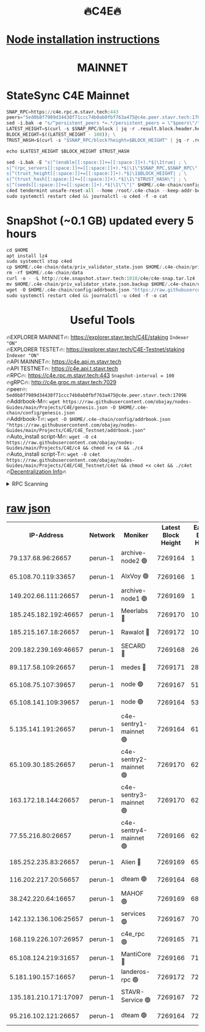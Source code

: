 <h1 align="center"> 🔥C4E🔥</h1>

[Node installation instructions](https://github.com/obajay/nodes-Guides/tree/main/Projects/C4E)
=

<h1 align="center"> MAINNET</h1>

# StateSync C4E Mainnet
```python
SNAP_RPC=https://c4e.rpc.m.stavr.tech:443
peers="5ed0b8f7989d34438f71ccc74b0ab0fbf763a475@c4e.peer.stavr.tech:17096"
sed -i.bak -e "s/^persistent_peers *=.*/persistent_peers = \"$peers\"/" $HOME/.c4e-chain/config/config.toml
LATEST_HEIGHT=$(curl -s $SNAP_RPC/block | jq -r .result.block.header.height); \
BLOCK_HEIGHT=$((LATEST_HEIGHT - 100)); \
TRUST_HASH=$(curl -s "$SNAP_RPC/block?height=$BLOCK_HEIGHT" | jq -r .result.block_id.hash)

echo $LATEST_HEIGHT $BLOCK_HEIGHT $TRUST_HASH

sed -i.bak -E "s|^(enable[[:space:]]+=[[:space:]]+).*$|\1true| ; \
s|^(rpc_servers[[:space:]]+=[[:space:]]+).*$|\1\"$SNAP_RPC,$SNAP_RPC\"| ; \
s|^(trust_height[[:space:]]+=[[:space:]]+).*$|\1$BLOCK_HEIGHT| ; \
s|^(trust_hash[[:space:]]+=[[:space:]]+).*$|\1\"$TRUST_HASH\"| ; \
s|^(seeds[[:space:]]+=[[:space:]]+).*$|\1\"\"|" $HOME/.c4e-chain/config/config.toml
c4ed tendermint unsafe-reset-all --home /root/.c4e-chain --keep-addr-book
sudo systemctl restart c4ed && journalctl -u c4ed -f -o cat
```
# SnapShot (~0.1 GB) updated every 5 hours
```python
cd $HOME
apt install lz4
sudo systemctl stop c4ed
cp $HOME/.c4e-chain/data/priv_validator_state.json $HOME/.c4e-chain/priv_validator_state.json.backup
rm -rf $HOME/.c4e-chain/data
curl -o - -L http://c4e.snapshot.stavr.tech:1018/c4e/c4e-snap.tar.lz4 | lz4 -c -d - | tar -x -C $HOME/.c4e-chain --strip-components 2
mv $HOME/.c4e-chain/priv_validator_state.json.backup $HOME/.c4e-chain/data/priv_validator_state.json
wget -O $HOME/.c4e-chain/config/addrbook.json "https://raw.githubusercontent.com/obajay/nodes-Guides/main/Projects/C4E/addrbook.json"
sudo systemctl restart c4ed && journalctl -u c4ed -f -o cat
```
 <h1 align="center"> Useful Tools</h1>

🔥EXPLORER MAINNET🔥:  https://explorer.stavr.tech/C4E/staking            `Indexer "ON"` \
🔥EXPLORER TESTET🔥:   https://explorer.stavr.tech/C4E-Testnet/staking     `Indexer "ON"` \
🔥API MAINNET🔥:       https://c4e.api.m.stavr.tech \
🔥API TESTNET🔥:       https://c4e.api.t.stavr.tech \
🔥RPC🔥:               https://c4e.rpc.m.stavr.tech:443                  `Snapshot-interval = 100` \
🔥gRPC🔥:              http://c4e.grpc.m.stavr.tech:7029 \
🔥peer🔥:              `5ed0b8f7989d34438f71ccc74b0ab0fbf763a475@c4e.peer.stavr.tech:17096` \
🔥Addrbook-M🔥:    ```wget https://raw.githubusercontent.com/obajay/nodes-Guides/main/Projects/C4E/genesis.json -O $HOME/.c4e-chain/config/genesis.json``` \
🔥Addrbook-T🔥:    ```wget -O $HOME/.c4e-chain/config/addrbook.json "https://raw.githubusercontent.com/obajay/nodes-Guides/main/Projects/C4E/C4E_Testnet/addrbook.json"``` \
🔥Auto_install script-M🔥: ```wget -O c4 https://raw.githubusercontent.com/obajay/nodes-Guides/main/Projects/C4E/c4 && chmod +x c4 && ./c4``` \
🔥Auto_install script-T🔥: ```wget -O c4et https://raw.githubusercontent.com/obajay/nodes-Guides/main/Projects/C4E/C4E_Testnet/c4et && chmod +x c4et && ./c4et``` \
🔥[Decentralization Info](https://github.com/obajay/StateSync-snapshots/tree/main/Projects/C4E/Decentralization)🔥




<details>
<summary>RPC Scanning</summary>

<h2 align="center"> We scan nodes in real time every 4 hours. And we provide the final result of RPC endpoints.
We cannot influence the operation of these nodes in any way. </h2>


```python
If Voting Power is higher than 0 --> then the Node is a validator of the network and may be subject to attack and be a potential threat to the chain.
```
```python
We marked such validators with a red symbol
```

</details>

[raw json](https://rpc-check.c4e.stavr.tech/c4e/rpc-c4e-result.json)
=



<table><tr><th>IP-Address</th><th>Network</th><th>Moniker</th><th>Latest Block Height</th><th>Earliest Block Height</th><th>Catching Up</th><th>Tx Index</th><th>Voting Power</th><th>Scan Time</th></tr><tr><td>79.137.68.96:26657</td><td>perun-1</td><td>archive-node2 🟢</td><td>7269164</td><td>1</td><td>False</td><td>on</td><td>0</td><td>2024-02-21T07:53:45.406689125UTC</td></tr><tr><td>65.108.70.119:33657</td><td>perun-1</td><td>AlxVoy 🟢</td><td>7269166</td><td>1</td><td>False</td><td>on</td><td>0</td><td>2024-02-21T07:53:59.312101337UTC</td></tr><tr><td>149.202.66.111:26657</td><td>perun-1</td><td>archive-node1 🟢</td><td>7269169</td><td>1</td><td>False</td><td>on</td><td>0</td><td>2024-02-21T07:54:15.971713299UTC</td></tr><tr><td>185.245.182.192:46657</td><td>perun-1</td><td>Meerlabs 🔴</td><td>7269170</td><td>1051501</td><td>False</td><td>on</td><td>344602</td><td>2024-02-21T07:54:23.464157596UTC</td></tr><tr><td>185.215.167.18:26657</td><td>perun-1</td><td>Rawalot 🔴</td><td>7269172</td><td>1090501</td><td>False</td><td>on</td><td>450004</td><td>2024-02-21T07:54:35.048411038UTC</td></tr><tr><td>209.182.239.169:46657</td><td>perun-1</td><td>SECARD 🔴</td><td>7269168</td><td>2616101</td><td>False</td><td>off</td><td>749302</td><td>2024-02-21T07:54:11.198571774UTC</td></tr><tr><td>89.117.58.109:26657</td><td>perun-1</td><td>medes 🔴</td><td>7269171</td><td>2826001</td><td>False</td><td>off</td><td>890948</td><td>2024-02-21T07:54:30.339154453UTC</td></tr><tr><td>65.108.75.107:39657</td><td>perun-1</td><td>node 🟢</td><td>7269167</td><td>5198801</td><td>False</td><td>on</td><td>0</td><td>2024-02-21T07:54:02.389796039UTC</td></tr><tr><td>65.108.141.109:39657</td><td>perun-1</td><td>node 🟢</td><td>7269164</td><td>5303301</td><td>False</td><td>on</td><td>0</td><td>2024-02-21T07:53:47.788444442UTC</td></tr><tr><td>5.135.141.191:26657</td><td>perun-1</td><td>c4e-sentry1-mainnet 🟢</td><td>7269164</td><td>6198001</td><td>False</td><td>on</td><td>0</td><td>2024-02-21T07:53:44.437280049UTC</td></tr><tr><td>65.109.30.185:26657</td><td>perun-1</td><td>c4e-sentry2-mainnet 🟢</td><td>7269170</td><td>6238301</td><td>False</td><td>on</td><td>0</td><td>2024-02-21T07:54:23.057053645UTC</td></tr><tr><td>163.172.18.144:26657</td><td>perun-1</td><td>c4e-sentry3-mainnet 🟢</td><td>7269170</td><td>6239001</td><td>False</td><td>on</td><td>0</td><td>2024-02-21T07:54:23.776572222UTC</td></tr><tr><td>77.55.216.80:26657</td><td>perun-1</td><td>c4e-sentry4-mainnet 🟢</td><td>7269166</td><td>6241001</td><td>False</td><td>on</td><td>0</td><td>2024-02-21T07:53:58.985535859UTC</td></tr><tr><td>185.252.235.83:26657</td><td>perun-1</td><td>Alien 🔴</td><td>7269169</td><td>6502501</td><td>False</td><td>on</td><td>648179</td><td>2024-02-21T07:54:16.428764969UTC</td></tr><tr><td>116.202.217.20:56657</td><td>perun-1</td><td>dteam 🟢</td><td>7269164</td><td>6800901</td><td>False</td><td>on</td><td>0</td><td>2024-02-21T07:53:44.716745612UTC</td></tr><tr><td>38.242.220.64:16657</td><td>perun-1</td><td>MAHOF 🟢</td><td>7269169</td><td>6885501</td><td>False</td><td>on</td><td>0</td><td>2024-02-21T07:54:13.549664196UTC</td></tr><tr><td>142.132.136.106:25657</td><td>perun-1</td><td>services 🟢</td><td>7269167</td><td>7012001</td><td>False</td><td>on</td><td>0</td><td>2024-02-21T07:54:02.013648234UTC</td></tr><tr><td>168.119.226.107:26957</td><td>perun-1</td><td>c4e_rpc 🟢</td><td>7269165</td><td>7169165</td><td>False</td><td>on</td><td>0</td><td>2024-02-21T07:53:52.107475987UTC</td></tr><tr><td>65.108.124.219:31657</td><td>perun-1</td><td>MantiCore 🔴</td><td>7269166</td><td>7169166</td><td>False</td><td>off</td><td>729350</td><td>2024-02-21T07:53:58.611709817UTC</td></tr><tr><td>5.181.190.157:16657</td><td>perun-1</td><td>landeros-rpc 🟢</td><td>7269172</td><td>7266001</td><td>False</td><td>on</td><td>0</td><td>2024-02-21T07:54:34.754059868UTC</td></tr><tr><td>135.181.210.171:17097</td><td>perun-1</td><td>STAVR-Service 🟢</td><td>7269167</td><td>7266401</td><td>False</td><td>on</td><td>0</td><td>2024-02-21T07:54:02.729390438UTC</td></tr><tr><td>95.216.102.121:26657</td><td>perun-1</td><td>dteam 🟢</td><td>7269164</td><td>7268001</td><td>False</td><td>on</td><td>0</td><td>2024-02-21T07:53:45.065443643UTC</td></tr></table>

